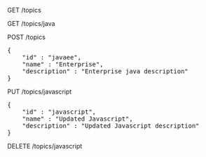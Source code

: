 GET /topics

GET /topics/java

POST /topics
<pre>
{
    "id" : "javaee",
    "name" : "Enterprise",
    "description" : "Enterprise java description"
}
</pre>

PUT /topics/javascript
<pre>
{
    "id" : "javascript",
    "name" : "Updated Javascript",
    "description" : "Updated Javascript description"
}
</pre>

DELETE /topics/javascript
